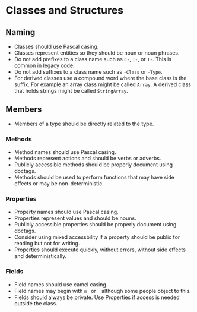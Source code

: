 # Classes and Structures

## Naming

- Classes should use Pascal casing.
- Classes represent entities so they should be noun or noun phrases.  
- Do not add prefixes to a class name such as ```C-```, ```I-```, or ```T-```.  This is common in legacy code.
- Do not add suffixes to a class name such as ```-Class``` or ```-Type```.
- For derived classes use a compound word where the base class is the suffix.  For example an array class might be called ```Array```.  A derived class that holds strings might be called ```StringArray```.

## Members

- Members of a type should be directly related to the type.

### Methods

- Method names should use Pascal casing.
- Methods represent actions and should be verbs or adverbs.
- Publicly accessible methods should be properly document using doctags.
- Methods should be used to perform functions that may have side effects or may be non-deterministic.

### Properties

- Property names should use Pascal casing.
- Properties represent values and should be nouns.
- Publicly accessible properties should be properly document using doctags.
- Consider using mixed accessbility if a property should be public for reading but not for writing.
- Properties should execute quickly, without errors, without side effects and deterministically.

### Fields
- Field names should use camel casing.
- Field names may begin with ```m_``` or ```_``` although some people object to this.
- Fields should always be private. Use Properties if access is needed outside the class.

